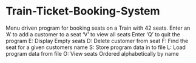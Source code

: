 # Train-Ticket-Booking-System

Menu driven program for booking seats on a Train with 42 seats.
Enter an ‘A’ to add a customer to a seat 
‘V’ to view all seats 
Enter ‘Q’ to quit the program
E: Display Empty seats 
D: Delete customer from seat 
F: Find the seat for a given customers name 
S: Store program data in to file 
L: Load program data from file 
O: View seats Ordered alphabetically by name
